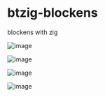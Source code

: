 # btzig-blockens
 blockens with zig

![image](https://github.com/btipling/btzig-blockens/assets/249641/4c710c3e-051a-4e39-8e6f-503817c56045)

![image](https://github.com/btipling/btzig-blockens/assets/249641/9819303a-7cb0-43d5-8f6f-8dba0f9484ce)

![image](https://github.com/btipling/btzig-blockens/assets/249641/6f0d042f-f6a0-4320-8a4a-429dc892967e)

![image](https://github.com/btipling/btzig-blockens/assets/249641/868a1585-2315-4e9d-a1a9-74192de6cf50)

